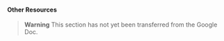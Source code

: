 #### Other Resources

> **Warning**
> This section has not yet been transferred from the Google Doc.
